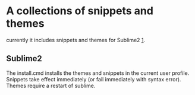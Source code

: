 A collections of snippets and themes
====================================

currently it includes snippets and themes for Sublime2 [1].

  [1]: http://bit.ly/j1efsJ "www.sublimetext.com/2"

Sublime2
--------
  
The install.cmd installs the themes and snippets in the current user profile. Snippets take effect immediately (or fail immediately with syntax error). Themes require a restart of sublime.